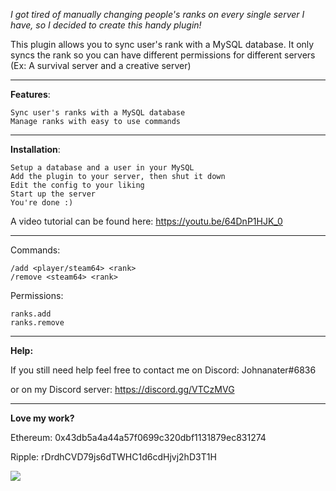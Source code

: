 *I got tired of manually changing people's ranks on every single server I have, so I decided to create this handy plugin!*

This plugin allows you to sync user's rank with a MySQL database. It only syncs the rank so you can have different permissions for different servers (Ex: A survival server and a creative server)

---

**Features**:

    Sync user's ranks with a MySQL database
    Manage ranks with easy to use commands

---

**Installation**:

    Setup a database and a user in your MySQL
    Add the plugin to your server, then shut it down
    Edit the config to your liking
    Start up the server
    You're done :)

A video tutorial can be found here: https://youtu.be/64DnP1HJK_0

---

Commands:

    /add <player/steam64> <rank>
    /remove <steam64> <rank>

Permissions:

    ranks.add
    ranks.remove

---

**Help:**

If you still need help feel free to contact me on Discord: Johnanater#6836

or on my Discord server: https://discord.gg/VTCzMVG

---	

**Love my work?**

Ethereum: 0x43db5a4a44a57f0699c320dbf1131879ec831274

Ripple: rDrdhCVD79js6dTWHC1d6cdHjvj2hD3T1H

[![](https://www.paypalobjects.com/webstatic/en_US/btn/btn_donate_cc_147x47.png)](https://www.paypal.com/cgi-bin/webscr?cmd=_s-xclick&hosted_button_id=7QEHYC457X5SW)
